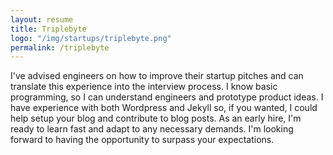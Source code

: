 ```yaml
---
layout: resume
title: Triplebyte
logo: "/img/startups/triplebyte.png"
permalink: /triplebyte
---
```


I've advised engineers on how to improve their startup pitches and can translate this experience into the interview process. I know basic programming, so I can understand engineers and prototype product ideas. I have experience with both Wordpress and Jekyll so, if you wanted, I could help setup your blog and contribute to blog posts. As an early hire, I'm ready to learn fast and adapt to any necessary demands. I'm looking forward to having the opportunity to surpass your expectations.
             